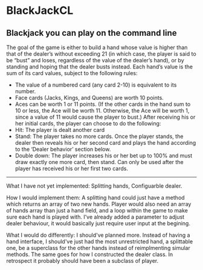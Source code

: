 # BlackJackCL
Blackjack you can play on the command line
---
The goal of the game is either to build a hand whose value is higher than that of the
dealer’s without exceeding 21 (in which case, the player is said to be “bust” and loses,
regardless of the value of the dealer’s hand), or by standing and hoping that the dealer
busts instead.
Each hand’s value is the sum of its card values, subject to the following rules:
- The value of a numbered card (any card 2-10) is equivalent to its number.
- Face cards (Jacks, Kings, and Queens) are worth 10 points.
- Aces can be worth 1 or 11 points. (If the other cards in the hand sum to 10 or
less, the Ace will be worth 11. Otherwise, the Ace will be worth 1, since a value
of 11 would cause the player to bust.)
After receiving his or her initial cards, the player can choose to do the following:
- Hit: The player is dealt another card
- Stand: The player takes no more cards. Once the player stands, the dealer then
reveals his or her second card and plays the hand according to the ‘Dealer
behavior’ section below.
- Double down: The player increases his or her bet up to 100% and must draw
exactly one more card, then stand. Can only be used after the player has
received his or her first two cards.
---
What I have not yet implemented: Splitting hands, Configuarble dealer.

How I would implement them:
A splitting hand could just have a method which returns an array of two new hands.
Player would also need an array of hands array than just a hand field, 
and a loop within the game to make sure each hand is played with.
I've already added a parameter to adjust dealer behaviour, it would basically just require user input at the begining.

What I would do differently:
I should've planned more. Instead of having a hand interface, I should've just had the most unrestricted hand, a splittable one,
be a superclass for the other hands instead of reimplmenting simular methods. The same goes for
how I constructed the dealer class. In retrospect it probably should have been a subclass of player.
